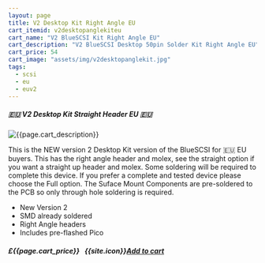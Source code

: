 ```yaml
---
layout: page
title: V2 Desktop Kit Right Angle EU
cart_itemid: v2desktopanglekiteu
cart_name: "V2 BlueSCSI Kit Right Angle EU"
cart_description: "V2 BlueSCSI Desktop 50pin Solder Kit Right Angle EU"
cart_price: 54
cart_image: "assets/img/v2desktopanglekit.jpg"
tags: 
  - scsi
  - eu
  - euv2
---
```


##### 🇪🇺 V2 Desktop Kit Straight Header EU 🇪🇺

![{{page.cart_description}}]({{page.cart_image}})

This is the NEW version 2 Desktop Kit version of the BlueSCSI for 🇪🇺 EU buyers. This has the right angle header and molex, see the straight option if you want a straight up header and molex. Some soldering will be required to complete this device. If you prefer a complete and tested device please choose the Full option. The Suface Mount Components are pre-soldered to the PCB so only through hole soldering is required.

* New Version 2
* SMD already soldered
* Right Angle headers
* Includes pre-flashed Pico

##### £{{page.cart_price}} &nbsp; {{site.icon}}[Add to cart](/cart#{{page.cart_itemid}})